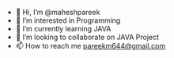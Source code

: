 - 👋 Hi, I’m @maheshpareek
- 👀 I’m interested in Programming
- 🌱 I’m currently learning JAVA
- 💞️ I’m looking to collaborate on JAVA Project
- 📫 How to reach me pareekm644@gmail.com

<!---
maheshpareek/maheshpareek is a ✨ special ✨ repository because its `README.md` (this file) appears on your GitHub profile.
You can click the Preview link to take a look at your changes.
--->
